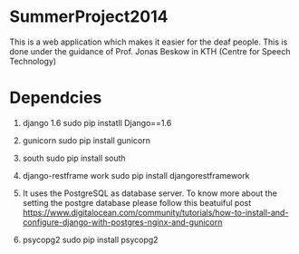 SummerProject2014
=================

This is a web application which makes it easier for the deaf people. This is done under the guidance of Prof. Jonas Beskow in KTH (Centre for Speech Technology) 

Dependcies
=============
1) django 1.6
sudo pip instatll Django==1.6

2) gunicorn
sudo pip install gunicorn

3) south
sudo pip install south

4) django-restframe work
sudo pip install djangorestframework

5) It uses the PostgreSQL as database server. To know more about the setting the postgre database please follow this beatuiful post https://www.digitalocean.com/community/tutorials/how-to-install-and-configure-django-with-postgres-nginx-and-gunicorn

6) psycopg2
sudo pip install psycopg2
